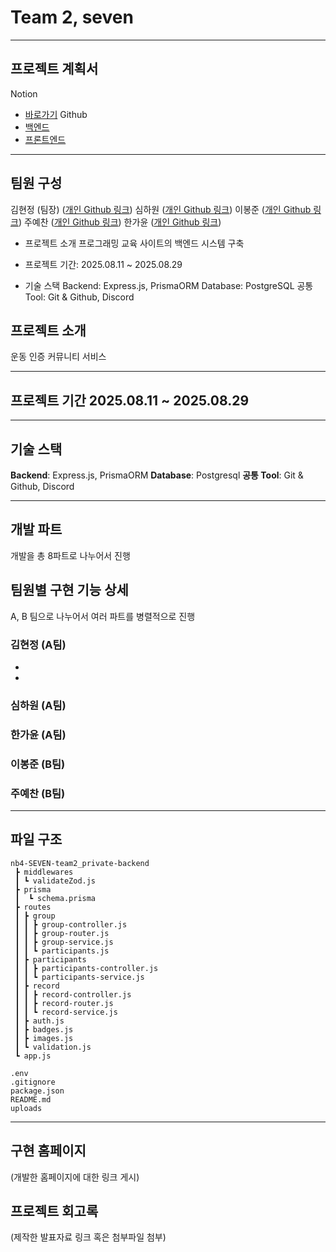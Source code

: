 # Team 2, seven

---

## 프로젝트 계획서

Notion

- [바로가기](https://www.notion.so/Part2-Team2_-24c901367b6a80e6bf9ace444980837a)
  Github
- [백엔드](https://github.com/hj92oo/nb4-SEVEN-team2-backend)
- [프론트엔드](https://github.com/hj92oo/nb4-SEVEN-team2-frontend)

---

## 팀원 구성

김현정 (팀장) ([개인 Github 링크](https://github.com/hj92oo))
심하원 ([개인 Github 링크](https://github.com/Gypsophila22))
이봉준 ([개인 Github 링크](https://github.com/LeeBongJun))
주예찬 ([개인 Github 링크](https://github.com/jooyc135))
한가윤 ([개인 Github 링크](https://github.com/kimaeong))

- 프로젝트 소개
프로그래밍 교육 사이트의 백엔드 시스템 구축

- 프로젝트 기간: 2025.08.11 ~ 2025.08.29

- 기술 스택
Backend: Express.js, PrismaORM
Database: PostgreSQL
공통 Tool: Git & Github, Discord

## 프로젝트 소개

운동 인증 커뮤니티 서비스

---

## 프로젝트 기간 2025.08.11 ~ 2025.08.29

---

## 기술 스택

**Backend**: Express.js, PrismaORM
**Database**: Postgresql
**공통 Tool**: Git & Github, Discord

---

## 개발 파트

개발을 총 8파트로 나누어서 진행

## 팀원별 구현 기능 상세

A, B 팀으로 나누어서 여러 파트를 병렬적으로 진행

### 김현정 (A팀)

-
-

### 심하원 (A팀)

### 한가윤 (A팀)

### 이봉준 (B팀)

### 주예찬 (B팀)

---

## 파일 구조

```
nb4-SEVEN-team2_private-backend
 ┣ middlewares
 ┃ ┗ validateZod.js
 ┣ prisma
 ┃  ┗ schema.prisma
 ┣ routes
 ┃ ┣ group
 ┃ ┃ ┣ group-controller.js
 ┃ ┃ ┣ group-router.js
 ┃ ┃ ┣ group-service.js
 ┃ ┃ ┗ participants.js
 ┃ ┣ participants
 ┃ ┃ ┣ participants-controller.js
 ┃ ┃ ┗ participants-service.js
 ┃ ┣ record
 ┃ ┃ ┣ record-controller.js
 ┃ ┃ ┣ record-router.js
 ┃ ┃ ┗ record-service.js
 ┃ ┣ auth.js
 ┃ ┣ badges.js
 ┃ ┣ images.js
 ┃ ┗ validation.js
 ┗ app.js

.env
.gitignore
package.json
README.md
uploads
```

---

## 구현 홈페이지

(개발한 홈페이지에 대한 링크 게시)

## 프로젝트 회고록

(제작한 발표자료 링크 혹은 첨부파일 첨부)
